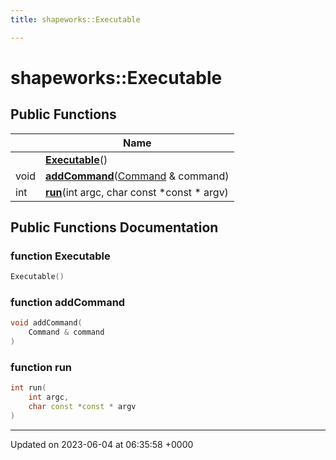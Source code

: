 ```yaml
---
title: shapeworks::Executable

---
```


# shapeworks::Executable





## Public Functions

|                | Name           |
| -------------- | -------------- |
| | **[Executable](../Classes/classshapeworks_1_1Executable.md#function-executable)**() |
| void | **[addCommand](../Classes/classshapeworks_1_1Executable.md#function-addcommand)**([Command](../Classes/classshapeworks_1_1Command.md) & command) |
| int | **[run](../Classes/classshapeworks_1_1Executable.md#function-run)**(int argc, char const *const * argv) |

## Public Functions Documentation

### function Executable

```cpp
Executable()
```


### function addCommand

```cpp
void addCommand(
    Command & command
)
```


### function run

```cpp
int run(
    int argc,
    char const *const * argv
)
```


-------------------------------

Updated on 2023-06-04 at 06:35:58 +0000